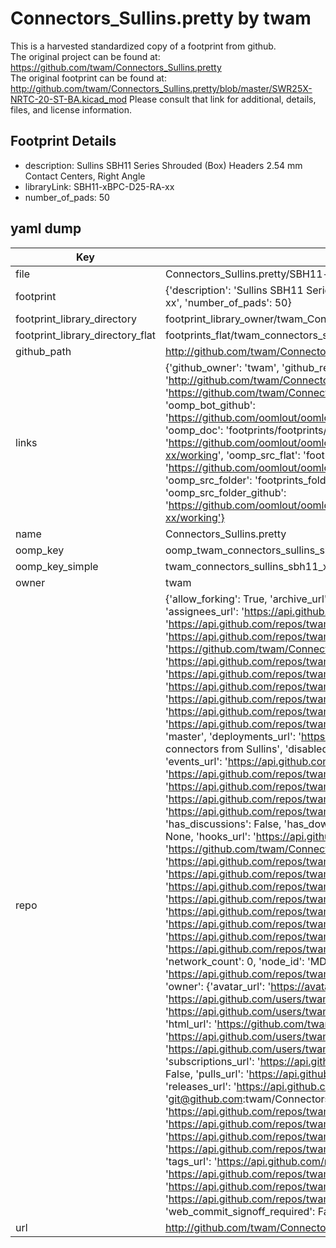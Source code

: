 # Connectors_Sullins.pretty by twam  
This is a harvested standardized copy of a footprint from github.  
The original project can be found at:  
https://github.com/twam/Connectors_Sullins.pretty  
The original footprint can be found at:
http://github.com/twam/Connectors_Sullins.pretty/blob/master/SWR25X-NRTC-20-ST-BA.kicad_mod
Please consult that link for additional, details, files, and license information.  
## Footprint Details
* description: Sullins SBH11 Series Shrouded (Box) Headers 2.54 mm Contact Centers, Right Angle  
* libraryLink: SBH11-xBPC-D25-RA-xx  
* number_of_pads: 50  
## yaml dump  
| Key | Value |  
| --- | --- |  
| file | Connectors_Sullins.pretty/SBH11-xBPC-D25-RA-xx.kicad_mod |  
| footprint | {'description': 'Sullins SBH11 Series Shrouded (Box) Headers 2.54 mm Contact Centers, Right Angle', 'libraryLink': 'SBH11-xBPC-D25-RA-xx', 'number_of_pads': 50} |  
| footprint_library_directory | footprint_library_owner/twam_Connectors_Sullins.pretty |  
| footprint_library_directory_flat | footprints_flat/twam_connectors_sullins_sbh11_xbpc_d25_ra_xx/working |  
| github_path | http://github.com/twam/Connectors_Sullins.pretty/blob/master/SBH11-xBPC-D25-RA-xx.kicad_mod |  
| links | {'github_owner': 'twam', 'github_repo_name': 'Connectors_Sullins.pretty', 'github_src': 'http://github.com/twam/Connectors_Sullins.pretty/blob/master/SWR25X-NRTC-20-ST-BA.kicad_mod', 'github_src_repo': 'https://github.com/twam/Connectors_Sullins.pretty', 'oomp_bot': 'footprints/twam_connectors_sullins_sbh11_xbpc_d25_ra_xx/working', 'oomp_bot_github': 'https://github.com/oomlout/oomlout_oomp_footprint_bot/tree/main/footprints/twam_connectors_sullins_sbh11_xbpc_d25_ra_xx/working', 'oomp_doc': 'footprints/footprints/twam/Connectors_Sullins/SBH11-xBPC-D25-RA-xx/working/', 'oomp_doc_github': 'https://github.com/oomlout/oomlout_oomp_footprint_doc/tree/main/footprints/footprints/twam/Connectors_Sullins/SBH11-xBPC-D25-RA-xx/working', 'oomp_src_flat': 'footprints_flat/footprints_flat/twam_connectors_sullins_sbh11_xbpc_d25_ra_xx/working', 'oomp_src_flat_github': 'https://github.com/oomlout/oomlout_oomp_footprint_src/tree/main/footprints_flat/twam_connectors_sullins_sbh11_xbpc_d25_ra_xx/working', 'oomp_src_folder': 'footprints_folder/footprints_folder/twam/Connectors_Sullins/SBH11-xBPC-D25-RA-xx/working', 'oomp_src_folder_github': 'https://github.com/oomlout/oomlout_oomp_footprint_src/tree/main/footprints_folder/twam/Connectors_Sullins/SBH11-xBPC-D25-RA-xx/working'} |  
| name | Connectors_Sullins.pretty |  
| oomp_key | oomp_twam_connectors_sullins_sbh11_xbpc_d25_ra_xx |  
| oomp_key_simple | twam_connectors_sullins_sbh11_xbpc_d25_ra_xx |  
| owner | twam |  
| repo | {'allow_forking': True, 'archive_url': 'https://api.github.com/repos/twam/Connectors_Sullins.pretty/{archive_format}{/ref}', 'archived': False, 'assignees_url': 'https://api.github.com/repos/twam/Connectors_Sullins.pretty/assignees{/user}', 'blobs_url': 'https://api.github.com/repos/twam/Connectors_Sullins.pretty/git/blobs{/sha}', 'branches_url': 'https://api.github.com/repos/twam/Connectors_Sullins.pretty/branches{/branch}', 'clone_url': 'https://github.com/twam/Connectors_Sullins.pretty.git', 'collaborators_url': 'https://api.github.com/repos/twam/Connectors_Sullins.pretty/collaborators{/collaborator}', 'comments_url': 'https://api.github.com/repos/twam/Connectors_Sullins.pretty/comments{/number}', 'commits_url': 'https://api.github.com/repos/twam/Connectors_Sullins.pretty/commits{/sha}', 'compare_url': 'https://api.github.com/repos/twam/Connectors_Sullins.pretty/compare/{base}...{head}', 'contents_url': 'https://api.github.com/repos/twam/Connectors_Sullins.pretty/contents/{+path}', 'contributors_url': 'https://api.github.com/repos/twam/Connectors_Sullins.pretty/contributors', 'created_at': '2015-11-15T10:15:29Z', 'default_branch': 'master', 'deployments_url': 'https://api.github.com/repos/twam/Connectors_Sullins.pretty/deployments', 'description': 'KiCad footprints for connectors from Sullins', 'disabled': False, 'downloads_url': 'https://api.github.com/repos/twam/Connectors_Sullins.pretty/downloads', 'events_url': 'https://api.github.com/repos/twam/Connectors_Sullins.pretty/events', 'fork': False, 'forks': 0, 'forks_count': 0, 'forks_url': 'https://api.github.com/repos/twam/Connectors_Sullins.pretty/forks', 'full_name': 'twam/Connectors_Sullins.pretty', 'git_commits_url': 'https://api.github.com/repos/twam/Connectors_Sullins.pretty/git/commits{/sha}', 'git_refs_url': 'https://api.github.com/repos/twam/Connectors_Sullins.pretty/git/refs{/sha}', 'git_tags_url': 'https://api.github.com/repos/twam/Connectors_Sullins.pretty/git/tags{/sha}', 'git_url': 'git://github.com/twam/Connectors_Sullins.pretty.git', 'has_discussions': False, 'has_downloads': True, 'has_issues': True, 'has_pages': False, 'has_projects': True, 'has_wiki': True, 'homepage': None, 'hooks_url': 'https://api.github.com/repos/twam/Connectors_Sullins.pretty/hooks', 'html_url': 'https://github.com/twam/Connectors_Sullins.pretty', 'id': 46212913, 'is_template': False, 'issue_comment_url': 'https://api.github.com/repos/twam/Connectors_Sullins.pretty/issues/comments{/number}', 'issue_events_url': 'https://api.github.com/repos/twam/Connectors_Sullins.pretty/issues/events{/number}', 'issues_url': 'https://api.github.com/repos/twam/Connectors_Sullins.pretty/issues{/number}', 'keys_url': 'https://api.github.com/repos/twam/Connectors_Sullins.pretty/keys{/key_id}', 'labels_url': 'https://api.github.com/repos/twam/Connectors_Sullins.pretty/labels{/name}', 'language': 'Python', 'languages_url': 'https://api.github.com/repos/twam/Connectors_Sullins.pretty/languages', 'license': None, 'merges_url': 'https://api.github.com/repos/twam/Connectors_Sullins.pretty/merges', 'milestones_url': 'https://api.github.com/repos/twam/Connectors_Sullins.pretty/milestones{/number}', 'mirror_url': None, 'name': 'Connectors_Sullins.pretty', 'network_count': 0, 'node_id': 'MDEwOlJlcG9zaXRvcnk0NjIxMjkxMw==', 'notifications_url': 'https://api.github.com/repos/twam/Connectors_Sullins.pretty/notifications{?since,all,participating}', 'open_issues': 0, 'open_issues_count': 0, 'owner': {'avatar_url': 'https://avatars.githubusercontent.com/u/112843?v=4', 'events_url': 'https://api.github.com/users/twam/events{/privacy}', 'followers_url': 'https://api.github.com/users/twam/followers', 'following_url': 'https://api.github.com/users/twam/following{/other_user}', 'gists_url': 'https://api.github.com/users/twam/gists{/gist_id}', 'gravatar_id': '', 'html_url': 'https://github.com/twam', 'id': 112843, 'login': 'twam', 'node_id': 'MDQ6VXNlcjExMjg0Mw==', 'organizations_url': 'https://api.github.com/users/twam/orgs', 'received_events_url': 'https://api.github.com/users/twam/received_events', 'repos_url': 'https://api.github.com/users/twam/repos', 'site_admin': False, 'starred_url': 'https://api.github.com/users/twam/starred{/owner}{/repo}', 'subscriptions_url': 'https://api.github.com/users/twam/subscriptions', 'type': 'User', 'url': 'https://api.github.com/users/twam'}, 'private': False, 'pulls_url': 'https://api.github.com/repos/twam/Connectors_Sullins.pretty/pulls{/number}', 'pushed_at': '2016-01-03T18:05:42Z', 'releases_url': 'https://api.github.com/repos/twam/Connectors_Sullins.pretty/releases{/id}', 'size': 62, 'ssh_url': 'git@github.com:twam/Connectors_Sullins.pretty.git', 'stargazers_count': 0, 'stargazers_url': 'https://api.github.com/repos/twam/Connectors_Sullins.pretty/stargazers', 'statuses_url': 'https://api.github.com/repos/twam/Connectors_Sullins.pretty/statuses/{sha}', 'subscribers_count': 3, 'subscribers_url': 'https://api.github.com/repos/twam/Connectors_Sullins.pretty/subscribers', 'subscription_url': 'https://api.github.com/repos/twam/Connectors_Sullins.pretty/subscription', 'svn_url': 'https://github.com/twam/Connectors_Sullins.pretty', 'tags_url': 'https://api.github.com/repos/twam/Connectors_Sullins.pretty/tags', 'teams_url': 'https://api.github.com/repos/twam/Connectors_Sullins.pretty/teams', 'temp_clone_token': None, 'topics': [], 'trees_url': 'https://api.github.com/repos/twam/Connectors_Sullins.pretty/git/trees{/sha}', 'updated_at': '2015-11-15T10:15:40Z', 'url': 'https://api.github.com/repos/twam/Connectors_Sullins.pretty', 'visibility': 'public', 'watchers': 0, 'watchers_count': 0, 'web_commit_signoff_required': False} |  
| url | http://github.com/twam/Connectors_Sullins.pretty |  

